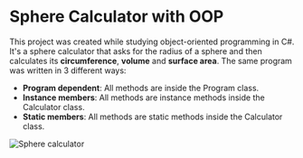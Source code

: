# Sphere Calculator with OOP

This project was created while studying object-oriented programming in C#.
It's a sphere calculator that asks for the radius of a sphere and then calculates its **circumference**, **volume** and **surface area**. The same program was written in 3 different ways: 
- **Program dependent**: All methods are inside the Program class.
- **Instance members**: All methods are instance methods inside the Calculator class.
- **Static members**: All methods are static methods inside the Calculator class.

![Sphere calculator](./img/sphere.png)